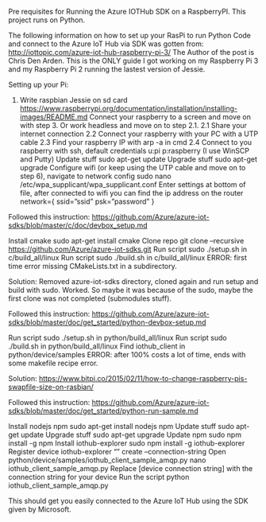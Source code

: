Pre requisites for Running the Azure IOTHub SDK on a RaspberryPI. 
This project runs on Python.

The following information on how to set up your RasPi to run Python Code and connect to the Azure IoT Hub via SDK was gotten from: http://iottopic.com/azure-iot-hub-raspberry-pi-3/
The Author of the post is Chris Den Arden.
This is the ONLY guide I got working on my Raspberry Pi 3 and my Raspberry Pi 2 running the lastest version of Jessie.

Setting up your Pi:

1. Write raspbian Jessie on sd card https://www.raspberrypi.org/documentation/installation/installing-images/README.md
Connect your raspberry to a screen and move on with step 3. Or work headless and move on to step 2.1.
2.1 Share your internet connection
2.2 Connect your raspberry with your PC with a UTP cable
2.3 Find your raspberry IP with arp -a in cmd
2.4 Connect to you raspberry with ssh, default credentials u:pi p:raspberry (I use WinSCP and Putty)
Update stuff sudo apt-get update
Upgrade stuff sudo apt-get upgrade
Configure wifi (or keep using the UTP cable and move on to step 6), navigate to network config sudo nano /etc/wpa_supplicant/wpa_supplicant.conf
Enter settings at bottom of file, after connected to wifi you can find the ip address on the router network={ ssid=”ssid” psk=”password” }
 

Followed this instruction: https://github.com/Azure/azure-iot-sdks/blob/master/c/doc/devbox_setup.md

Install cmake sudo apt-get install cmake
Clone repo git clone –recursive https://github.com/Azure/azure-iot-sdks.git
Run script sudo ./setup.sh in c/build_all/linux
Run script sudo ./build.sh in c/build_all/linux
ERROR: first time error missing CMakeLists.txt in a subdirectory.

Solution: Removed azure-iot-sdks directory, cloned again and run setup and build with sudo. Worked. So maybe it was because of the sudo, maybe the first clone was not completed (submodules stuff).

 

Followed this instruction: https://github.com/Azure/azure-iot-sdks/blob/master/doc/get_started/python-devbox-setup.md

Run script sudo ./setup.sh in python/build_all/linux
Run script sudo ./build.sh in python/build_all/linux
Find iothub_client in python/device/samples
ERROR: after 100% costs a lot of time, ends with some makefile recipe error.

Solution: https://www.bitpi.co/2015/02/11/how-to-change-raspberry-pis-swapfile-size-on-rasbian/

 

Followed this instruction: https://github.com/Azure/azure-iot-sdks/blob/master/doc/get_started/python-run-sample.md

Install nodejs npm sudo apt-get install nodejs npm
Update stuff sudo apt-get update
Upgrade stuff sudo apt-get upgrade
Update npm sudo npm install -g npm
Install iothub-explorer sudo npm install -g iothub-explorer
Register device iothub-explorer “<iothub-connection-string>” create <device-name> –connection-string
Open python/device/samples/iothub_client_sample_amqp.py nano iothub_client_sample_amqp.py
Replace [device connection string] with the connection string for your device
Run the script python iothub_client_sample_amqp.py

This should get you easily connected to the Azure IoT Hub using the SDK given by Microsoft.

